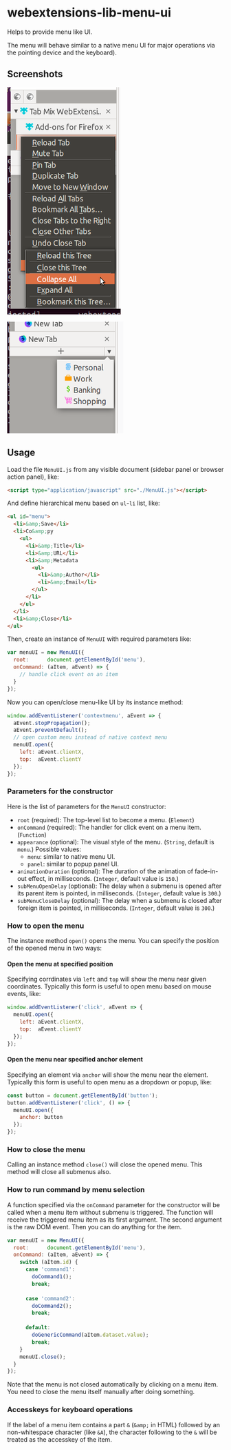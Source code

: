 # webextensions-lib-menu-ui

Helps to provide menu like UI.

The menu will behave similar to a native menu UI for major operations via the pointing device and the keyboard).

## Screenshots

![(Screenshot of menu-like UI)](screenshots/menu.png)

![(Screenshot of panel-like UI)](screenshots/panel.png)

## Usage

Load the file `MenuUI.js` from any visible document (sidebar panel or browser action panel), like:

```html
<script type="application/javascript" src="./MenuUI.js"></script>
```

And define hierarchical menu based on `ul`-`li` list, like:

```html
<ul id="menu">
  <li>&amp;Save</li>
  <li>Co&amp;py
    <ul>
      <li>&amp;Title</li>
      <li>&amp;URL</li>
      <li>&amp;Metadata
        <ul>
          <li>&amp;Author</li>
          <li>&amp;Email</li>
        </ul>
      </li>
    </ul>
  </li>
  <li>&amp;Close</li>
</ul>
```

Then, create an instance of `MenuUI` with required parameters like:

```javascript
var menuUI = new MenuUI({
  root:      document.getElementById('menu'),
  onCommand: (aItem, aEvent) => {
    // handle click event on an item
  }
});
```

Now you can open/close menu-like UI by its instance method:

```javascript
window.addEventListener('contextmenu', aEvent => {
  aEvent.stopPropagation();
  aEvent.preventDefault();
  // open custom menu instead of native context menu
  menuUI.open({
    left: aEvent.clientX,
    top:  aEvent.clientY
  });
});
```


### Parameters for the constructor

Here is the list of parameters for the `MenuUI` constructor:

 * `root` (required): The top-level list to become a menu. (`Element`)
 * `onCommand` (required): The handler for click event on a menu item. (`Function`)
 * `appearance` (optional): The visual style of the menu. (`String`, default is `menu`.) Possible values:
   - `menu`: similar to native menu UI.
   - `panel`: similar to popup panel UI.
 * `animationDuration` (optional): The duration of the animation of fade-in-out effect, in milliseconds. (`Integer`, default value is `150`.)
 * `subMenuOpenDelay` (optional): The delay when a submenu is opened after its parent item is pointed, in milliseconds. (`Integer`, default value is `300`.)
 * `subMenuCloseDelay` (optional): The delay when a submenu is closed after foreign item is pointed, in milliseconds. (`Integer`, default value is `300`.)


### How to open the menu

The instance method `open()` opens the menu. You can specify the position of the opened menu in two ways:

#### Open the menu at specified position

Specifying corrdinates via `left` and `top` will show the menu near given coordinates. Typically this form is useful to open menu based on mouse events, like:

```javascript
window.addEventListener('click', aEvent => {
  menuUI.open({
    left: aEvent.clientX,
    top:  aEvent.clientY
  });
});
```

#### Open the menu near specified anchor element

Specifying an element via `anchor` will show the menu near the element. Typically this form is useful to open menu as a dropdown or popup, like:

```javascript
const button = document.getElementById('button');
button.addEventListener('click', () => {
  menuUI.open({
    anchor: button
  });
});
```

### How to close the menu

Calling an instance method `close()` will close the opened menu. This method will close all submenus also.

### How to run command by menu selection

A function specified via the `onCommand` parameter for the constructor will be called when a menu item without submenu is triggered. The function will receive the triggered menu item as its first argument. The second argument is the raw DOM event. Then you can do anything for the item.

```javascript
var menuUI = new MenuUI({
  root:      document.getElementById('menu'),
  onCommand: (aItem, aEvent) => {
    switch (aItem.id) {
      case 'command1':
        doCommand1();
        break;

      case 'command2':
        doCommand2();
        break;

      default:
        doGenericCommand(aItem.dataset.value);
        break;
    }
    menuUI.close();
  }
});
```

Note that the menu is not closed automatically by clicking on a menu item. You need to close the menu itself manually after doing something.

### Accesskeys for keyboard operations

If the label of a menu item contains a part `&` (`&amp;` in HTML) followed by an non-whitespace character (like `&A`), the character following to the `&` will be treated as the accesskey of the item.

